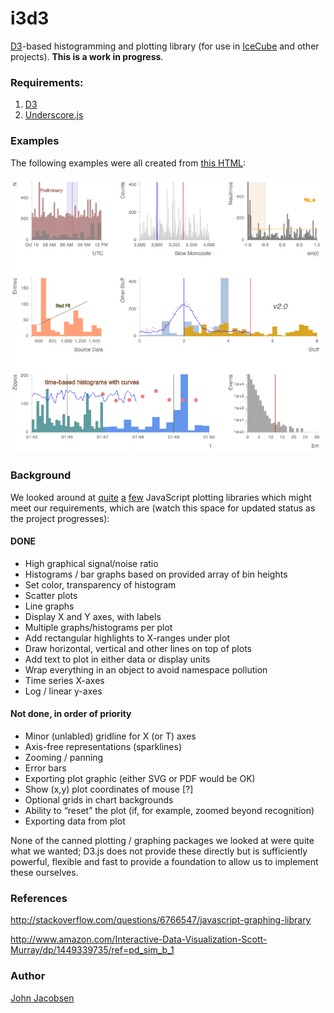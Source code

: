 i3d3
====

[D3](http://d3js.org/)-based histogramming and plotting library (for use in [IceCube](http://icecube.wisc.edu) and other projects).  **This is a work in progress**.

### Requirements:

1. [D3](http://d3js.org)
1. [Underscore.js](http://underscorejs.org)

### Examples

The following examples were all created from [this HTML](example.html):

![Example output](example.png "Example output")

### Background

We looked around at 
[quite](https://code.google.com/p/flot/)
[a](http://www.jqplot.com/tests/) 
[few](http://www.highcharts.com/)
JavaScript plotting libraries which might meet our requirements, which
are (watch this space for updated status as the project progresses):

#### DONE

- High graphical signal/noise ratio
- Histograms / bar graphs based on provided array of bin heights
- Set color, transparency of histogram
- Scatter plots
- Line graphs
- Display X and Y axes, with labels
- Multiple graphs/histograms per plot
- Add rectangular highlights to X-ranges under plot
- Draw horizontal, vertical and other lines on top of plots
- Add text to plot in either data or display units
- Wrap everything in an object to avoid namespace pollution
- Time series X-axes
- Log / linear y-axes

#### Not done, in order of priority

- Minor (unlabled) gridline for X (or T) axes
- Axis-free representations (sparklines)
- Zooming / panning
- Error bars
- Exporting plot graphic (either SVG or PDF would be OK)
- Show (x,y) plot coordinates of mouse [?]
- Optional grids in chart backgrounds
- Ability to “reset” the plot (if, for example, zoomed beyond recognition)
- Exporting data from plot

None of the canned plotting / graphing packages we looked at were
quite what we wanted; D3.js does not provide these directly but is
sufficiently powerful, flexible and fast to provide a foundation to
allow us to implement these ourselves.

### References

http://stackoverflow.com/questions/6766547/javascript-graphing-library

http://www.amazon.com/Interactive-Data-Visualization-Scott-Murray/dp/1449339735/ref=pd_sim_b_1


### Author

[John Jacobsen](http://eigenhombre.com)
